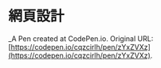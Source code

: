 # 網頁設計
 _A Pen created at CodePen.io. Original URL: [https://codepen.io/cqzcirlh/pen/zYxZVXz](https://codepen.io/cqzcirlh/pen/zYxZVXz).

 